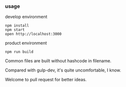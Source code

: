 ### usage

develop environment
```
npm install
npm start
open http://localhost:3000
```

product environment

```
npm run build
```

Common files are built without hashcode in filename.

Compared with gulp-dev, it's quite uncomfortable, I know.

Welcome to pull request for better ideas.